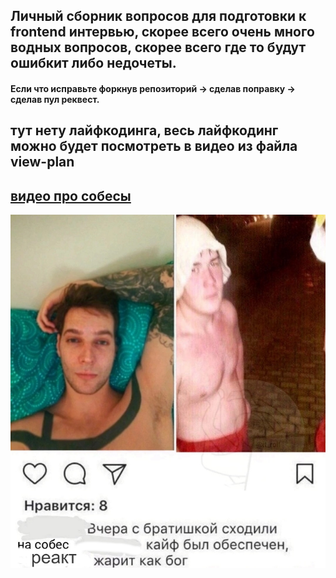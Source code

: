 ## Личный сборник вопросов для подготовки к frontend интервью, скорее всего очень много водных вопросов, скорее всего где то будут ошибкит либо недочеты. 

#### Если что исправьте форкнув репозиторий -> сделав поправку -> сделав пул реквест.

тут нету лайфкодинга, весь лайфкодинг можно будет посмотреть в видео из файла view-plan
---
[видео про собесы](https://www.youtube.com/watch?v=w49lhV3OyGQ&t=33s)
---

![mem](./images/mem.png)
